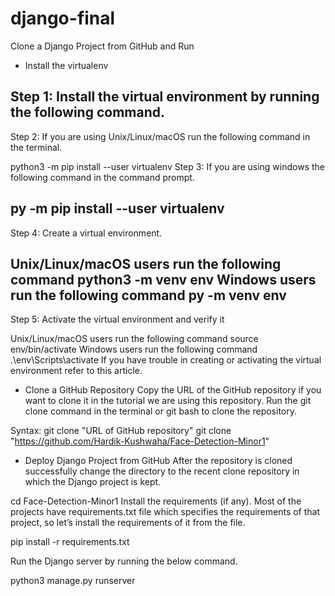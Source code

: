 # django-final

Clone a Django Project from GitHub and Run


* Install the virtualenv

Step 1: Install the virtual environment by running the following command.
---------------------------------------------

Step 2: If you are using Unix/Linux/macOS run the following command in the terminal.

python3 -m pip install --user virtualenv
Step 3: If you are using windows the following command in the command prompt.

py -m pip install --user virtualenv
----------------------------------------------

Step 4: Create a virtual environment.

 Unix/Linux/macOS users run the following command 
python3 -m venv env
Windows users run the following command
py -m venv env
----------------------------------------------
Step 5: Activate the virtual environment and verify it

 Unix/Linux/macOS users run the following command 
source env/bin/activate
Windows users run the following command
.\env\Scripts\activate
If you have trouble in creating or activating the virtual environment refer to this article.

* Clone a GitHub Repository 
Copy the URL of the GitHub repository if you want to clone it in the tutorial we are using this repository. Run the git clone command in the terminal or git bash to clone the repository.

Syntax: git clone "URL of GitHub repository"
git clone "https://github.com/Hardik-Kushwaha/Face-Detection-Minor1"



* Deploy Django Project from GitHub
After the repository is cloned successfully change the directory to the recent clone repository in which the Django project is kept.

cd Face-Detection-Minor1
Install the requirements (if any). Most of the projects have requirements.txt file which specifies the requirements of that project, so let’s install the requirements of it from the file.

pip install -r requirements.txt

Run the Django server by running the below command.

python3 manage.py runserver
